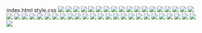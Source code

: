 index.html
style.css
<img src="images/school1.jpg">
<img src="images/school2.jpg">
<img src="images/school3.jpg">
<img src="images/school4.jpg">
<img src="images/school5.jpg">
<img src="images/school6.jpg">
<img src="images/school7.jpg">
<img src="images/school8.jpg">
<img src="images/school9.jpg">
<img src="images/school10.jpg">
<img src="images/school11.jpg">
<img src="images/school12.jpg">
<img src="images/school13.jpg">
<img src="images/school14.jpg">
<img src="images/school15.jpg">
<img src="images/school16.jpg">
<img src="images/school17.jpg">
<img src="images/school18.jpg">
<img src="images/school19.jpg">
<img src="images/school20.jpg">
<img src="images/school21.jpg">
<img src="images/school22.jpg">
<img src="images/school23.jpg">
<img src="images/school24.jpg">
<img src="images/school25.jpg">
<img src="images/school26.jpg">
<img src="images/school27.jpg">
<img src="images/school28.jpg">
<img src="images/school29.jpg">
<img src="images/school30.jpg">
<img src="images/school31.jpg">
<img src="images/school32.jpg">
<img src="images/school33.jpg">
<img src="images/school34.jpg">
<img src="images/school35.jpg">
<img src="images/school36.jpg">
<img src="images/school37.jpg">
<img src="images/school38.jpg">
<img src="images/school39.jpg">
<img src="images/school40.jpg">
<img src="images/school41.jpg">
<img src="images/school42.jpg">
<img src="images/school43.jpg">
<img src="images/school44.jpg">
 
